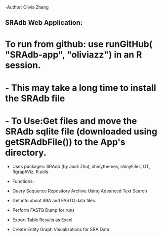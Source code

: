 -Author: Olivia Zhang 
## SRAdb Web Application:
#  To run from github: use runGitHub( "SRAdb-app", "oliviazz") in an R session.
# - This may take a long time to install the SRAdb file
# - To Use:Get files and move the SRAdb sqlite file (downloaded using getSRAdbFile()) to the App's directory.

- Uses packages: SRAdb (by Jack Zhu), shinythemes, shinyFiles, DT, RgraphViz, R.utils
- Functions:

- Query Sequence Repository Archive Using Advanced Text Search
- Get info about SRA and FASTQ data files 
- Perform FASTQ Dump for runs
- Export Table Results as Excel
- Create Entity Graph Visualizations for SRA Data 

